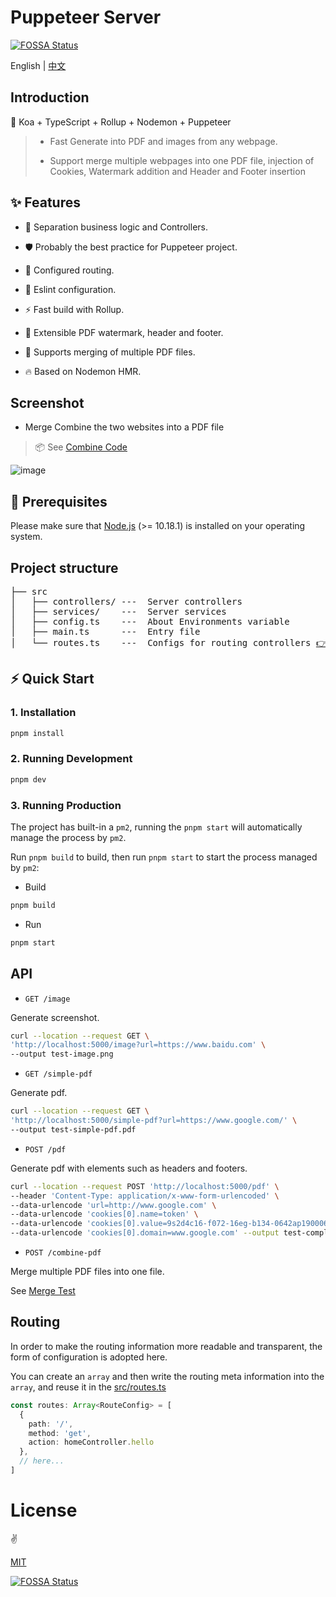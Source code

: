 # Puppeteer Server
[![FOSSA Status](https://app.fossa.com/api/projects/git%2Bgithub.com%2Fpdsuwwz%2Fpuppeteer-server.svg?type=small)](https://app.fossa.com/projects/git%2Bgithub.com%2Fpdsuwwz%2Fpuppeteer-server?ref=badge_small)

English | [中文](README.md)

## Introduction

🦩 Koa + TypeScript + Rollup + Nodemon + Puppeteer

> * Fast Generate into PDF and images from any webpage.
>
> * Support merge multiple webpages into one PDF file, injection of Cookies, Watermark addition and Header and Footer insertion


## ✨ Features

* 🌈 Separation business logic and Controllers.

* 🛡 Probably the best practice for Puppeteer project.

* 🧩 Configured routing.

* 🚧 Eslint configuration.

* ⚡ Fast build with Rollup.

* 🔌 Extensible PDF watermark, header and footer.

* 🧲 Supports merging of multiple PDF files.

* 🔥 Based on Nodemon HMR.


## Screenshot

* Merge Combine the two websites into a PDF file
> 📦 See [Combine Code](https://github.com/pdsuwwz/puppeteer-server/blob/main/__test__/axios-node.js)


![image](https://user-images.githubusercontent.com/19891724/159743021-e1f9f528-d6d9-4d6b-b63f-4e71c6b72bdb.png)



## 🎯 Prerequisites

Please make sure that [Node.js](https://nodejs.org/) (>= 10.18.1) is installed on your operating system.

## Project structure

<pre>
├── src
│   ├── controllers/ ---  Server controllers
│   ├── services/    ---  Server services
│   ├── config.ts    ---  About Environments variable
│   ├── main.ts      ---  Entry file
│   └── routes.ts    ---  Configs for routing controllers <a href="#Routing">👉 Routing</a>
</pre>

## ⚡ Quick Start

### 1. Installation

```bash
pnpm install
```

### 2. Running Development

```bash
pnpm dev
```

### 3. Running Production

The project has built-in a `pm2`, running the `pnpm start` will automatically manage the process by `pm2`.

Run `pnpm build` to build, then run `pnpm start` to start the process managed by `pm2`:

* Build

```bash
pnpm build
```

* Run

```bash
pnpm start
```

## API

* `GET /image`

Generate screenshot.

```bash
curl --location --request GET \
'http://localhost:5000/image?url=https://www.baidu.com' \
--output test-image.png
```

* `GET /simple-pdf`

Generate pdf.

```bash
curl --location --request GET \
'http://localhost:5000/simple-pdf?url=https://www.google.com/' \
--output test-simple-pdf.pdf
```

* `POST /pdf`

Generate pdf with elements such as headers and footers.

```bash
curl --location --request POST 'http://localhost:5000/pdf' \
--header 'Content-Type: application/x-www-form-urlencoded' \
--data-urlencode 'url=http://www.google.com' \
--data-urlencode 'cookies[0].name=token' \
--data-urlencode 'cookies[0].value=9s2d4c16-f072-16eg-b134-0642ap190006' \
--data-urlencode 'cookies[0].domain=www.google.com' --output test-complex-pdf.pdf
```

* `POST /combine-pdf`

Merge multiple PDF files into one file.

See [Merge Test](https://github.com/pdsuwwz/puppeteer-server/blob/main/__test__/axios-node.js)


## Routing

In order to make the routing information more readable and transparent, the form of configuration is adopted here.

You can create an `array` and then write the routing meta information into the `array`, and reuse it in the [src/routes.ts](https://github.com/pdsuwwz/puppeteer-server/blob/main/src/routes.ts)

```ts
const routes: Array<RouteConfig> = [
  {
    path: '/',
    method: 'get',
    action: homeController.hello
  },
  // here...
]
```

# License

:v:

[MIT](./LICENSE)


[![FOSSA Status](https://app.fossa.com/api/projects/git%2Bgithub.com%2Fpdsuwwz%2Fpuppeteer-server.svg?type=large)](https://app.fossa.com/projects/git%2Bgithub.com%2Fpdsuwwz%2Fpuppeteer-server?ref=badge_large)

